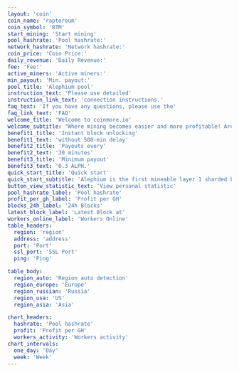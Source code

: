 ```yaml
---
layout: 'coin'
coin_name: 'raptoreum'
coin_symbol: 'RTM'
start_mining: 'Start mining'
pool_hashrate: 'Pool hashrate:'
network_hashrate: 'Network hashrate:'
coin_price: 'Coin Price:'
daily_revenue: 'Daily Revenue:'
fee: 'Fee:'
active_miners: 'Active miners:'
min_payout: 'Min. payout:'
pool_title: 'Alephium pool'
instruction_text: 'Please use detailed'
instruction_link_text: 'connection instructions.'
faq_text: 'If you have any questions, please use the'
faq_link_text: 'FAQ'
welcome_title: 'Welcome to coinmore.io'
welcome_subtitle: "Where mining becomes easier and more profitable! Are you looking for a reliable pool with low fees? Do you desire stability and transparent statistics? Look no further! On our platform, you'll find everything for efficient mining, as well as a warm community and tech support ready to assist in any situation. Earn more with lower expenses."
benefit1_title: 'Instant block unlocking'
benefit1_text: 'without 500-min delay'
benefit2_title: 'Payouts every'
benefit2_text: '30 minutes'
benefit3_title: 'Minimum payout'
benefit3_text: '0.3 ALPH.'
quick_start_title: 'Quick start'
quick_start_subtitle: 'Alephium is the first mineable layer 1 sharded blockchain scaling and improving on Bitcoin core technologies, Proof of Work and UTXO. It delivers a highly performant, secure DeFi & dApps platform with enhanced energy efficiency.'
button_view_statistic_text: 'View personal statistic'
pool_hashrate_label: 'Pool hashrate'
profit_per_gh_label: 'Profit per GH'
blocks_24h_label: '24h Blocks'
latest_block_label: 'Latest Block at'
workers_online_label: 'Workers Online'
table_headers:
  region: 'region'
  address: 'address'
  port: 'Port'
  ssl_port: 'SSL Port'
  ping: 'Ping'

table_body:
  region_auto: 'Region auto detection'
  region_europe: 'Europe'
  region_russian: 'Russia'
  region_usa: 'US'
  region_asia: 'Asia'

chart_headers:
  hashrate: 'Pool hashrate'
  profit: 'Profit per GH'
  workers_activity: 'Workers activity'
chart_intervals:
  one_day: 'Day'
  week: 'Week'
---
```

